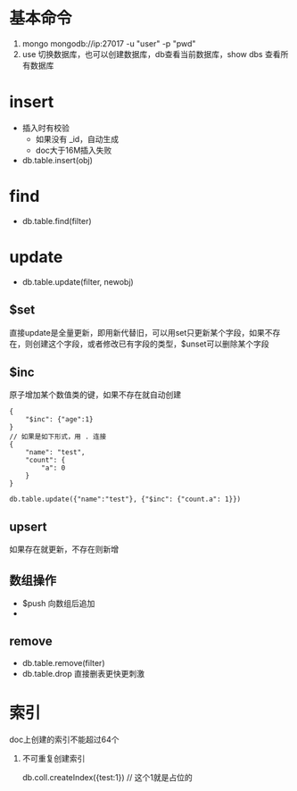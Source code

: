 # 基本命令

1. mongo mongodb://ip:27017 -u "user" -p "pwd"
2. use 切换数据库，也可以创建数据库，db查看当前数据库，show dbs 查看所有数据库

# insert
- 插入时有校验
    - 如果没有 _id，自动生成
    - doc大于16M插入失败
- db.table.insert(obj)

# find
- db.table.find(filter)

# update
- db.table.update(filter, newobj)

## $set
直接update是全量更新，即用新代替旧，可以用set只更新某个字段，如果不存在，则创建这个字段，或者修改已有字段的类型，$unset可以删除某个字段

## $inc
原子增加某个数值类的键，如果不存在就自动创建
```
{
    "$inc": {"age":1}
}
// 如果是如下形式，用 . 连接
{
    "name": "test",
    "count": {
        "a": 0
    }
}

db.table.update({"name":"test"}, {"$inc": {"count.a": 1}})
```

## upsert
如果存在就更新，不存在则新增

## 数组操作
- $push 向数组后追加
- 
## remove
- db.table.remove(filter)
- db.table.drop 直接删表更快更刺激


# 索引
doc上创建的索引不能超过64个

1. 不可重复创建索引

    db.coll.createIndex({test:1}) // 这个1就是占位的
